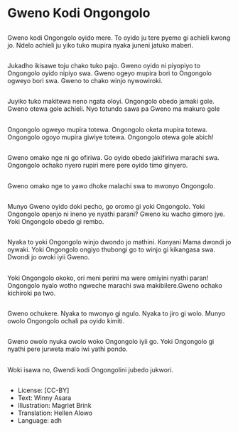 # Gweno Kodi Ongongolo

##
Gweno kodi Ongongolo oyido mere. To oyido ju tere pyemo gi achieli kwong jo. Ndelo achieli ju yiko tuko mupira nyaka juneni jatuko maberi.

##
Jukadho ikisawe toju chako tuko pajo. Gweno oyido ni piyopiyo to Ongongolo oyido nipiyo swa. Gweno ogeyo mupira bori to Ongongolo ogweyo bori swa. Gweno to chako winjo nywowiroki.

##
Juyiko tuko makitewa neno ngata oloyi. Ongongolo obedo jamaki gole. Gweno otewa gole achieli. Nyo totundo sawa pa Gweno ma makuro gole

##
Ongongolo ogweyo mupira totewa. Ongongolo oketa mupira totewa. Ongongolo ogoyo mupira giwiye totewa. Ongongolo otewa gole abich!

##
Gweno omako nge ni go ofiriwa. Go oyido obedo jakifiriwa marachi swa. Ongongolo ochako nyero rupiri mere pere oyido timo ginyero.

##
Gweno omako nge to yawo dhoke malachi swa to mwonyo Ongongolo.

##
Munyo Gweno oyido doki pecho, go oromo gi yoki Ongongolo. Yoki Ongongolo openjo ni ineno ye nyathi parani? Gweno ku wacho gimoro jye. Yoki Ongongolo obedo gi rembo.

##
Nyaka to yoki Ongongolo winjo dwondo jo mathini. Konyani Mama dwondi jo oywaki. Yoki Ongongolo ongiyo thubongi go to winjo gi kikangasa swa. Dwondi jo owoki iyii Gweno.

##
Yoki Ongongolo okoko, ori meni perini ma were omiyini nyathi paran! Ongongolo nyalo wotho ngweche marachi swa makibilere.Gweno ochako kichiroki pa two.

##
Gweno ochukere. Nyaka to mwonyo gi ngulo. Nyaka to jiro gi wolo. Munyo owolo Ongongolo ochali pa oyido kimiti.

##
Gweno owolo nyuka owolo woko Ongongolo iyii go. Yoki Ongongolo gi nyathi pere jurweta malo iwi yathi pondo.

##
Woki isawa no, Gwendi kodi Ongongolini jubedo jukwori.

##
* License: [CC-BY]
* Text: Winny Asara
* Illustration: Magriet Brink
* Translation: Hellen Alowo
* Language: adh
